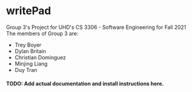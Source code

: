 # writePad

Group 3's Project for UHD's CS 3306 - Software Engineering for Fall 2021
The members of Group 3 are:
* Trey Boyer
* Dylan Britain
* Christian Dominguez
* Minjing Liang
* Duy Tran

#### TODO: Add actual documentation and install instructions here.
